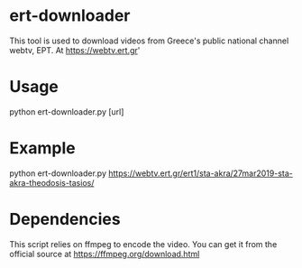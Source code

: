 ert-downloader
==============

This tool is used to download videos from Greece's public national channel webtv, EΡΤ. At https://webtv.ert.gr'

Usage
=====

python ert-downloader.py [url]


Example
=======

python ert-downloader.py https://webtv.ert.gr/ert1/sta-akra/27mar2019-sta-akra-theodosis-tasios/


Dependencies
============

This script relies on ffmpeg to encode the video. You can get it from the official source at https://ffmpeg.org/download.html 